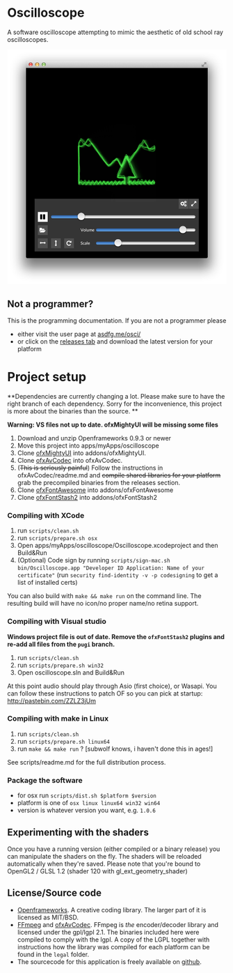 Oscilloscope
===

A software oscilloscope attempting to mimic the aesthetic of old school ray oscilloscopes. 
	
<img src="docs/screenshot.png" width="667">


## Not a programmer? 

This is the programming documentation. If you are not a programmer please

* either visit the user page at <a href="http://asdfg.me/osci/">asdfg.me/osci/</a>
* or click on the [releases tab](https://github.com/kritzikratzi/Oscilloscope/releases) and download the latest version for your platform



# Project setup 

**Dependencies are currently changing a lot. Please make sure to have the right branch of each dependency. Sorry for the inconvenience, this project is more about the binaries than the source. **

**Warning: VS files not up to date. ofxMightyUI will be missing some files**

1. Download and unzip Openframeworks 0.9.3 or newer
1. Move this project into apps/myApps/oscilloscope
1. Clone [ofxMightyUI](https://github.com/kritzikratzi/ofxMightyUI) into addons/ofxMightyUI.
1. Clone [ofxAvCodec](https://github.com/kritzikratzi/ofxAvCodec) into ofxAvCodec. 
1. (~~This is seriously painful~~) Follow the instructions in ofxAvCodec/readme.md and ~~compile shared libraries for your platform~~ grab the precompiled binaries from the releases section. 
1. Clone [ofxFontAwesome](https://github.com/kritzikratzi/ofxFontAwesome) into addons/ofxFontAwesome
1. Clone [ofxFontStash2](https://github.com/kritzikratzi/ofxFontStash2) into addons/ofxFontStash2


### Compiling with XCode

1. run `scripts/clean.sh`
1. run `scripts/prepare.sh osx`
1. Open apps/myApps/oscilloscope/Oscilloscope.xcodeproject and then Build&Run
1. (Optional) Code sign by running `scripts/sign-mac.sh bin/Oscilloscope.app "Developer ID Application: Name of your certificate"` (run `security find-identity -v -p codesigning` to get a list of installed certs)

You can also build with `make && make run` on the command line. The resulting build will have no icon/no proper name/no retina support. 

### Compiling with Visual studio

**Windows project file is out of date. Remove the `ofxFontStash2` plugins and re-add all files from the `pugi` branch.**

1. run `scripts/clean.sh`
1. run `scripts/prepare.sh win32`
1. Open oscilloscope.sln and Build&Run

At this point audio should play through Asio (first choice), or Wasapi. You can follow these instructions to patch OF so you can pick at startup: http://pastebin.com/ZZLZ3jUm

### Compiling with make in Linux

1. run `scripts/clean.sh`
1. run `scripts/prepare.sh linux64`
1. run `make && make run` ? [subwolf knows, i haven't done this in ages!]

See scripts/readme.md for the full distribution process. 

### Package the software

* for osx run `scripts/dist.sh $platform $version`
* platform is one of `osx linux linux64 win32 win64`
* version is whatever version you want, e.g. `1.0.6`

## Experimenting with the shaders

Once you have a running version (either compiled or a binary release) you can manipulate the shaders on the fly. The shaders will be reloaded automatically when they're saved. Please note that you're bound to OpenGL2 / GLSL 1.2 (shader 120 with gl_ext_geometry_shader)


## License/Source code

* [Openframeworks](http://openframeworks.cc). A creative coding library. The larger part of it is licensed as MIT/BSD. 
* [FFmpeg](http://www.ffmpeg.org/) and [ofxAvCodec](https://github.com/kritzikratzi/ofxAvCodec). FFmpeg is _the_ encoder/decoder library and licensed under the gpl/lgpl 2.1. The binaries included here were compiled to comply with the lgpl. A copy of the LGPL together with instructions how the library was compiled for each platform can be found in the `legal` folder. 
* The sourcecode for this application is freely available on [github](https://github.com/kritzikratzi/Oscilloscope). 
